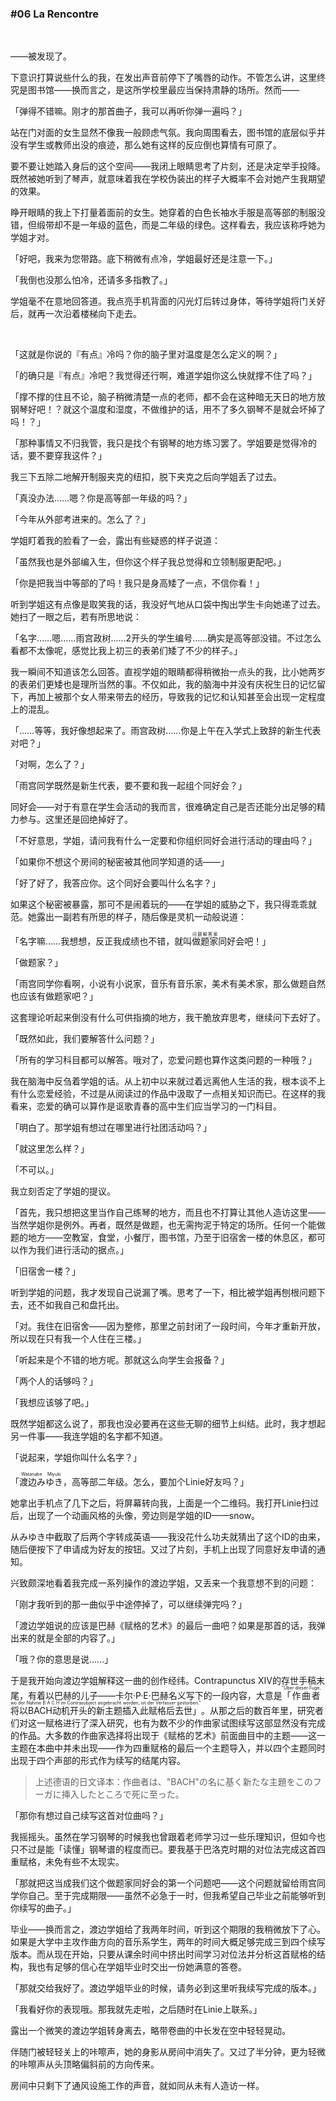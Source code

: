 ### #06 La Rencontre

&emsp;

——被发现了。

下意识打算说些什么的我，在发出声音前停下了嘴唇的动作。不管怎么讲，这里终究是图书馆——换而言之，是这所学校里最应当保持肃静的场所。然而——

「弹得不错嘛。刚才的那首曲子，我可以再听你弹一遍吗？」

站在门对面的女生显然不像我一般顾虑气氛。我向周围看去，图书馆的底层似乎并没有学生或教师出没的痕迹，那么她有这样的反应倒也算情有可原了。

要不要让她踏入身后的这个空间——我闭上眼睛思考了片刻，还是决定举手投降。既然被她听到了琴声，就意味着我在学校伪装出的样子大概率不会对她产生我期望的效果。

睁开眼睛的我上下打量着面前的女生。她穿着的白色长袖水手服是高等部的制服没错，但缎带却不是一年级的蓝色，而是二年级的绿色。这样看去，我应该称呼她为学姐才对。

「好吧，我来为您带路。底下稍微有点冷，学姐最好还是注意一下。」

「我倒也没那么怕冷，还请多多指教了。」

学姐毫不在意地回答道。我点亮手机背面的闪光灯后转过身体，等待学姐将门关好后，就再一次沿着楼梯向下走去。

&emsp;

「这就是你说的『有点』冷吗？你的脑子里对温度是怎么定义的啊？」

「的确只是『有点』冷吧？我觉得还行啊，难道学姐你这么快就撑不住了吗？」

「撑不撑的住且不论，脑子稍微清楚一点的老师，都不会在这种暗无天日的地方放钢琴好吧！？就这个温度和湿度，不做维护的话，用不了多久钢琴不是就会坏掉了吗！？」

「那种事情又不归我管，我只是找个有钢琴的地方练习罢了。学姐要是觉得冷的话，要不要穿我这件？」

我三下五除二地解开制服夹克的纽扣，脱下夹克之后向学姐丢了过去。

「真没办法……嗯？你是高等部一年级的吗？」

「今年从外部考进来的。怎么了？」

学姐盯着我的脸看了一会，露出有些疑惑的样子说道：

「虽然我也是外部编入生，但你这个样子我总觉得和立领制服更配吧。」

「你是把我当中等部的了吗！我只是身高矮了一点，不信你看！」

听到学姐这有点像是取笑我的话，我没好气地从口袋中掏出学生卡向她递了过去。她扫了一眼之后，若有所思地说：

「名字……嗯……雨宫政树……2开头的学生编号……确实是高等部没错。不过怎么看都不太像呢，感觉比我上初三的表弟们矮了不少的样子。」

我一瞬间不知道该怎么回答。直视学姐的眼睛都得稍微抬一点头的我，比小她两岁的表弟们更矮也是理所当然的事。不仅如此，我的脑海中并没有庆祝生日的记忆留下，再加上被那个女人带来带去的经历，导致我的记忆和认知甚至会出现一定程度上的混乱。

「……等等，我好像想起来了。雨宫政树……你是上午在入学式上致辞的新生代表对吧？」

「对啊，怎么了？」

「雨宫同学既然是新生代表，要不要和我一起组个同好会？」

同好会——对于有意在学生会活动的我而言，很难确定自己是否还能分出足够的精力参与。这里还是回绝掉好了。

「不好意思，学姐，请问我有什么一定要和你组织同好会进行活动的理由吗？」

「如果你不想这个房间的秘密被其他同学知道的话——」

「好了好了，我答应你。这个同好会要叫什么名字？」

如果这个秘密被暴露，那可不是闹着玩的——在学姐的威胁之下，我只得乖乖就范。她露出一副若有所思的样子，随后像是灵机一动般说道：

「名字嘛……我想想，反正我成绩也不错，就叫<ruby>做题家<rt>问题解答家</rt></ruby>同好会吧！」

「做题家？」

「雨宫同学你看啊，小说有小说家，音乐有音乐家，美术有美术家，那么做题自然也应该有做题家吧？」

这套理论听起来倒没有什么可供指摘的地方，我干脆放弃思考，继续问下去好了。

「既然如此，我们要解答什么问题？」

「所有的学习科目都可以解答。哦对了，恋爱问题也算作这类问题的一种哦？」

我在脑海中反刍着学姐的话。从上初中以来就过着远离他人生活的我，根本谈不上有什么恋爱经验，不过是从阅读过的作品中汲取了一点相关知识而已。在这样的我看来，恋爱的确可以算作是讴歌青春的高中生们应当学习的一门科目。

「明白了。那学姐有想过在哪里进行社团活动吗？」

「就这里怎么样？」

「不可以。」

我立刻否定了学姐的提议。

「首先，我只想把这里当作自己练琴的地方，而且也不打算让其他人造访这里——当然学姐你是例外。再者，既然是做题，也无需拘泥于特定的场所。任何一个能做题的地方——空教室，食堂，小餐厅，图书馆，乃至于旧宿舍一楼的休息区，都可以作为我们进行活动的据点。」

「旧宿舍一楼？」

听到学姐的问题，我才发现自己说漏了嘴。思考了一下，相比被学姐再刨根问题下去，还不如我自己和盘托出。

「对。我住在旧宿舍——因为整修，那里之前封闭了一段时间，今年才重新开放，所以现在只有我一个人住在三楼。」

「听起来是个不错的地方呢。那就这么向学生会报备？」

「两个人的话够吗？」

「我想应该够了吧。」

既然学姐都这么说了，那我也没必要再在这些无聊的细节上纠结。此时，我才想起另一件事——我连学姐的名字都不知道。

「说起来，学姐你叫什么名字？」

「<ruby>渡边みゆき<rt>Watanabe Miyuki</rt></ruby>，高等部二年级。怎么，要加个Linie好友吗？」

她拿出手机点了几下之后，将屏幕转向我，上面是一个二维码。我打开Linie扫过后，出现了一个动画风格的头像，旁边则是学姐的ID——snow。

从みゆき中截取了后两个字转成英语——我没花什么功夫就猜出了这个ID的由来，随后便按下了申请成为好友的按钮。又过了片刻，手机上出现了同意好友申请的通知。

兴致颇深地看着我完成一系列操作的渡边学姐，又丢来一个我意想不到的问题：

「刚才我听到的那一曲似乎中途停掉了，可以继续弹完吗？」

「渡边学姐说的应该是巴赫《赋格的艺术》的最后一曲吧？如果是那首的话，我弹出来的就是全部的内容了。」

「哦？你的意思是说……」

于是我开始向渡边学姐解释这一曲的创作经纬。Contrapunctus XIV的存世手稿末尾，有着以巴赫的儿子——卡尔·P·E·巴赫名义写下的一段内容，大意是<ruby><rb>「作曲者将以BACH动机开头的新主题插入此赋格后去世」</rb><rt>"Über dieser Fuge, wo der Nahme B A C H im Contrasubject angebracht worden, ist der Verfasser gestorben."</rt></ruby>。从那之后的数百年里，研究者们对这一赋格进行了深入研究，也有为数不少的作曲家试图续写这部显然没有完成的作品。大多数的作曲家选择将出现于《赋格的艺术》前面曲目中的主题——这一主题在本曲中并未出现——作为四重赋格的最后一个主题导入，并以四个主题同时出现于四个声部的形式作为续写的结尾内容。

> 上述德语的日文译本：作曲者は、"BACH"の名に基く新たな主題をこのフーガに挿入したところで死に至った。

「那你有想过自己续写这首对位曲吗？」

我摇摇头。虽然在学习钢琴的时候我也曾跟着老师学习过一些乐理知识，但如今也只不过是能「读懂」钢琴谱的程度而已。要我基于巴洛克时期的对位法完成这首四重赋格，未免有些不太现实。

「那就把这当成我们这个做题家同好会的第一个问题吧——这个问题就留给雨宫同学你自己。至于完成期限——虽然不必急于一时，但我希望自己毕业之前能够听到你续写的曲子。」

毕业——换而言之，渡边学姐给了我两年时间，听到这个期限的我稍微放下了心。如果是大学中主攻作曲方向的音乐系学生，两年的时间大概足够完成三到四个续写版本。而从现在开始，只要从课余时间中挤出时间学习对位法并分析这首赋格的结构，我也有足够的信心在学姐毕业时交出一份她满意的答卷。

「那就交给我好了。渡边学姐毕业的时候，请务必到这里听我续写完成的版本。」

「我看好你的表现哦。那我就先走啦，之后随时在Linie上联系。」

露出一个微笑的渡边学姐转身离去，略带卷曲的中长发在空中轻轻晃动。

伴随门被轻轻关上的咔嚓声，她的身影从房间中消失了。又过了半分钟，更为轻微的咔嚓声从头顶略偏斜前的方向传来。

房间中只剩下了通风设施工作的声音，就如同从未有人造访一样。
